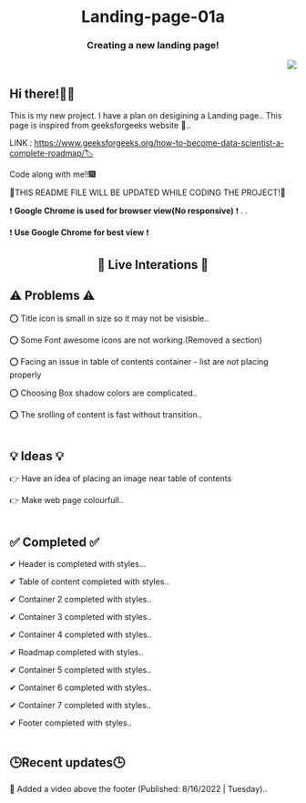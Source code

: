 <h1 align="center"> Landing-page-01a</h1>
 <h3 align="center">Creating a new landing page!</h3>


<a href="https://visitcount.itsvg.in">
  <img align="right" src="https://visitcount.itsvg.in/api?id=Nithin-vs&label=Repository%20Views&color=9&icon=6&pretty=true" />
</a><br>

## Hi there!👋👋

This is my new project.
I have a plan on desigining a Landing page..
This page is inspired from geeksforgeeks website 🥇..


LINK : https://www.geeksforgeeks.org/how-to-become-data-scientist-a-complete-roadmap/🏷

Code along with me!!🎆

🔷THIS README FILE WILL BE UPDATED WHILE CODING THE PROJECT!🔷

❗ **Google Chrome is used for browser view(No responsive)** ❗
.
.

❗ **Use Google Chrome for best view**  ❗


## <p align="center"> 🚩 Live Interations 🚩</p>
                  



## ⚠ Problems ⚠ 

⭕ Title icon is small in size so it may not be visisble..

⭕ Some Font awesome icons are not working.(Removed a section)

⭕ Facing an issue in table of contents container - list are not placing properly

⭕ Choosing Box shadow colors are complicated..

⭕ The srolling of content is fast without transition..
<br><br>



## 💡 **Ideas** 💡

👉 Have an idea of placing an image near table of contents

👉 Make web page colourfull..
<br><br>



## ✅ **Completed** ✅

✔ Header is completed with styles...

✔ Table of content completed with styles..

✔ Container 2 completed with styles..

✔ Container 3 completed with styles..

✔ Container 4 completed with styles..

✔ Roadmap completed with styles..

✔ Container 5 completed with styles..

✔ Container 6 completed with styles..

✔ Container 7 completed with styles..

✔ Footer completed with styles..
<br><br>

## 🕒**Recent updates**🕒

💮 Added a video above the footer (Published: 8/16/2022 | Tuesday)..
